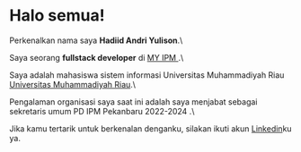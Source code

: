 # Halo semua! 

Perkenalkan nama saya **Hadiid Andri Yulison**.\

Saya seorang **fullstack developer** di [MY IPM ](https://my.ipm.or.id//).\

Saya adalah mahasiswa sistem informasi Universitas Muhammadiyah Riau [Universitas Muhammadiyah Riau](https://umri.ac.id/).\

Pengalaman organisasi saya saat ini adalah saya menjabat sebagai sekretaris umum PD IPM Pekanbaru 2022-2024 .\

Jika kamu tertarik untuk berkenalan denganku, silakan ikuti akun [Linkedin](https://www.linkedin.com/in/hadiid-andri-yulison-984a69200//)ku ya.


